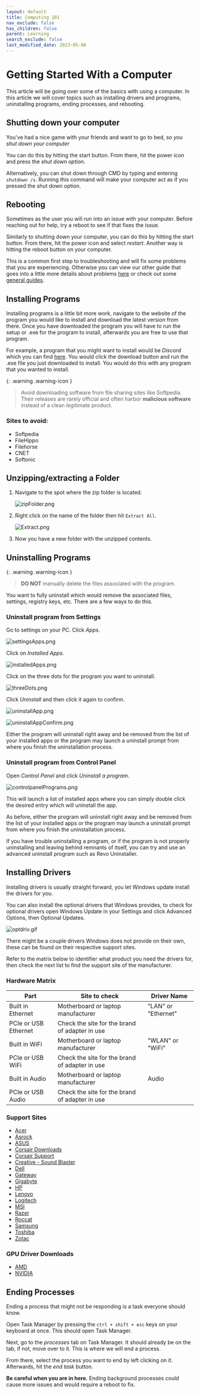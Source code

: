 ```yaml
---
layout: default
title: Computing 101
nav_exclude: false
has_children: false
parent: Learning
search_exclude: false
last_modified_date: 2023-05-08
---
```


# Getting Started With a Computer

This article will be going over some of the basics with using a computer. In this article we will cover topics such as installing drivers and programs, uninstalling programs, ending processes, and rebooting. 

## Shutting down your computer
You've had a nice game with your friends and want to go to bed, so *you shut down your computer*

You can do this by hitting the start button. From there, hit the power icon and press the *shut down option*. 

Alternatively, you can shut down through CMD by typing and entering `shutdown /s`. Running this command will make your computer act as if you pressed the shut down option.

## Rebooting 
Sometimes as the user you will run into an issue with your computer. Before reaching out for help, try a reboot to see if that fixes the issue. 

Similarly to shutting down your computer, you can do this by hitting the start button. From there, hit the power icon and select *restart*. Another way is hitting the reboot button on your computer. 

This is a common first step to troubleshooting and will fix some problems that you are experiencing. Otherwise you can view our other guide that goes into a little more details about problems [here](/docs/learning/basic-troubleshooting) or check out some [general guides](/docs/guides).

## Installing Programs
Installing programs is a little bit more work, navigate to the website of the program you would like to install and download the latest version from there. Once you have downloaded the program you will have to run the setup or .exe for the program to install, afterwards you are free to use that program. 

For example, a program that you might want to install would be *Discord* which you can find [here](https://discord.com/). You would click the download button and run the .exe file you just downloaded to install. You would do this with any program that you wanted to install.

{: .warning .warning-icon }
>Avoid downloading software from file sharing sites like Softpedia. Their releases are rarely official and often harbor **malicious software** instead of a clean legitimate product.

### Sites to avoid:
- Softpedia
- FileHippo
- Filehorse
- CNET
- Softonic

## Unzipping/extracting a Folder
1. Navigate to the spot where the zip folder is located. 

    ![zipFolder.png](/assets/Basic-Computing/zipFolder.png)

2. Right click on the name of the folder then hit `Extract All`.

    ![Extract.png](/assets/Basic-Computing/Extract.png)

3. Now you have a new folder with the unzipped contents. 


## Uninstalling Programs
{: .warning .warning-icon }
> **DO NOT** manually delete the files associated with the program.

You want to fully uninstall which would remove the associated files, settings, registry keys, etc. There are a few ways to do this. 

### Uninstall program from Settings

Go to settings on your PC. Click *Apps*.

![settingsApps.png](/assets/Basic-Computing/settingsApps.png)

Click on *Installed Apps*.

![installedApps.png](/assets/Basic-Computing/installedApps.png)

Click on the three dots for the program you want to uninstall.

![threeDots.png](/assets/Basic-Computing/threeDots.png)

Click *Uninstall* and then click it again to confirm.

![uninstallApp.png](/assets/Basic-Computing/uninstallApp.png)

![uninstallAppConfirm.png](/assets/Basic-Computing/uninstallAppConfirm.png)

Either the program will uninstall right away and be removed from the list of your installed apps or the program may launch a uninstall prompt from where you finish the uninstallation process. 

### Uninstall program from Control Panel

Open *Control Panel* and click *Uninstall a program*.

![controlpanelPrograms.png](/assets/Basic-Computing/controlpanelPrograms.png)

This will launch a list of installed apps where you can simply double click the desired entry which will uninstall the app. 

As before, either the program will uninstall right away and be removed from the list of your installed apps or the program may launch a uninstall prompt from where you finish the uninstallation process. 

If you have trouble uninstalling a program, or if the program is not properly uninstalling and leaving behind remnants of itself, you can try and use an advanced uninstall program such as Revo Uninstaller.

## Installing Drivers
Installing drivers is usually straight forward, you let Windows update install the drivers for you. 

You can also install the optional drivers that Windows provides, to check for optional drivers open Windows Update in your Settings and click Advanced Options, then Optional Updates.

![optdriv.gif](/assets/Basic-Computing/optdriv.gif)

There might be a couple drivers Windows does not provide on their own, these can be found on their respective support sites. 

Refer to the matrix below to identifier what product you need the drivers for, then check the next list to find the support site of the manufacturer.

### Hardware Matrix

| Part                 | Site to check                                  | Driver Name         |
| -------------------- | ---------------------------------------------- | ------------------- |
| Built in Ethernet    | Motherboard or laptop manufacturer             | "LAN" or "Ethernet" |
| PCIe or USB Ethernet | Check the site for the brand of adapter in use |                     |
| Built in WiFi        | Motherboard or laptop manufacturer             | "WLAN" or "WiFi"    |
| PCIe or USB WiFi     | Check the site for the brand of adapter in use |                     |
| Built in Audio       | Motherboard or laptop manufacturer             | Audio               |
| PCIe or USB Audio    | Check the site for the brand of adapter in use |                     |

### Support Sites
- [Acer](https://www.acer.com/ac/en/US/content/support)
- [Asrock](https://www.asrock.com/support/index.asp)
- [ASUS](https://www.asus.com/us/support/)
- [Corsair Downloads](https://www.corsair.com/us/en/downloads)
- [Corsair Support](https://help.corsair.com/hc/en-us)
- [Creative - Sound Blaster](https://support.creative.com/Products/Products.aspx?catid=1)
- [Dell](https://www.asus.com/us/support/)
- [Gateway](https://www.gateway.com/gw/en/US/content/support-overview)
- [Gigabyte](https://www.gigabyte.com/Support)
- [HP](https://support.hp.com/us-en)
- [Lenovo](https://support.hp.com/us-en)
- [Logitech](https://support.logi.com/hc/en-us/)
- [MSI](https://us.msi.com/support)
- [Razer](https://support.razer.com/)
- [Roccat](https://support.roccat.com/s/downloads?language=en_US)
- [Samsung](https://www.samsung.com/us/support/)
- [Toshiba](https://www.samsung.com/us/support/)
- [Zotac](https://www.zotac.com/us/support/)

### GPU Driver Downloads
- [AMD](https://www.amd.com/en/support)
- [NVIDIA](https://www.nvidia.com/download/index.aspx)

## Ending Processes
Ending a process that might not be responding is a task everyone should know. 

Open Task Manager by pressing the `ctrl + shift + esc` keys on your keyboard at once. This should open Task Manager.

Next, go to the *processes* tab on Task Manager. It should already be on the tab, if not, move over to it. This is where we will end a process.

From there, select the process you want to end by left clicking on it. Afterwards, hit the *end task* button. 

**Be careful when you are in here.** Ending background processes could cause more issues and would require a reboot to fix. 
